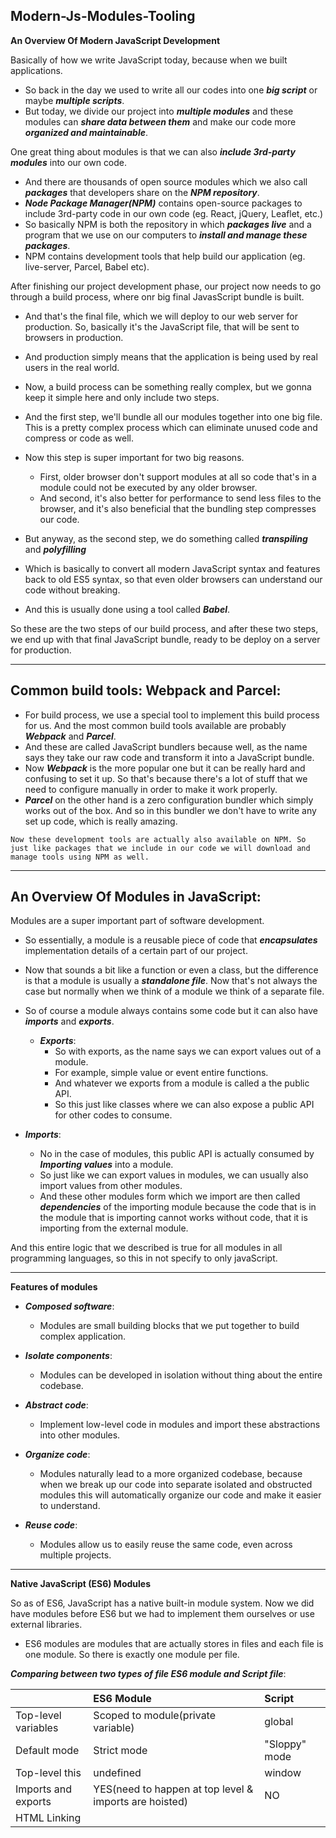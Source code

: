 ## Modern-Js-Modules-Tooling

**An Overview Of Modern JavaScript Development**

Basically of how we write JavaScript today, because when we built applications.

- So back in the day we used to write all our codes into one **_big script_** or maybe **_multiple scripts_**.
- But today, we divide our project into **_multiple modules_** and these modules can **_share data between them_** and make our code more **_organized and maintainable_**.

One great thing about modules is that we can also **_include 3rd-party modules_** into our own code.

- And there are thousands of open source modules which we also call **_packages_** that developers share on the **_NPM repository_**.
- **_Node Package Manager(NPM)_** contains open-source packages to include 3rd-party code in our own code (eg. React, jQuery, Leaflet, etc.)
- So basically NPM is both the repository in which **_packages live_** and a program that we use on our computers to **_install and manage these packages_**.
- NPM contains development tools that help build our application (eg. live-server, Parcel, Babel etc).

After finishing our project development phase, our project now needs to go through a build process, where onr big final JavasScript bundle is built.

- And that's the final file, which we will deploy to our web server for production. So, basically it's the JavaScript file, that will be sent to browsers in production.

- And production simply means that the application is being used by real users in the real world.
- Now, a build process can be something really complex, but we gonna keep it simple here and only include two steps.

- And the first step, we'll bundle all our modules together into one big file. This is a pretty complex process which can eliminate unused code and compress or code as well.
- Now this step is super important for two big reasons.
  - First, older browser don't support modules at all so code that's in a module could not be executed by any older browser.
  - And second, it's also better for performance to send less files to the browser, and it's also beneficial that the bundling step compresses our code.
- But anyway, as the second step, we do something called **_transpiling_** and **_polyfilling_**
- Which is basically to convert all modern JavaScript syntax and features back to old ES5 syntax, so that even older browsers can understand our code without breaking.
- And this is usually done using a tool called **_Babel_**.

So these are the two steps of our build process, and after these two steps, we end up with that final JavaScript bundle, ready to be deploy on a server for production.

---

## Common build tools: Webpack and Parcel:

- For build process, we use a special tool to implement this build process for us. And the most common build tools available are probably **_Webpack_** and **_Parcel_**.
- And these are called JavaScript bundlers because well, as the name says they take our raw code and transform it into a JavaScript bundle.
- Now **_Webpack_** is the more popular one but it can be really hard and confusing to set it up. So that's because there's a lot of stuff that we need to configure manually in order to make it work properly.
- **_Parcel_** on the other hand is a zero configuration bundler which simply works out of the box. And so in this bundler we don't have to write any set up code, which is really amazing.

`Now these development tools are actually also available on NPM. So just like packages that we include in our code we will download and manage tools using NPM as well.`

---

## An Overview Of Modules in JavaScript:

Modules are a super important part of software development.

- So essentially, a module is a reusable piece of code that **_encapsulates_** implementation details of a certain part of our project.
- Now that sounds a bit like a function or even a class, but the difference is that a module is usually a **_standalone file_**. Now that's not always the case but normally when we think of a module we think of a separate file.
- So of course a module always contains some code but it can also have **_imports_** and **_exports_**.

  - **_Exports_**:
    - So with exports, as the name says we can export values out of a module.
    - For example, simple value or event entire functions.
    - And whatever we exports from a module is called a the public API.
    - So this just like classes where we can also expose a public API for other codes to consume.

- **_Imports_**:
  - No in the case of modules, this public API is actually consumed by **_Importing values_** into a module.
  - So just like we can export values in modules, we can usually also import values from other modules.
  - And these other modules form which we import are then called **_dependencies_** of the importing module because the code that is in the module that is importing cannot works without code, that it is importing from the external module.

And this entire logic that we described is true for all modules in all programming languages, so this in not specify to only javaScript.

---

**Features of modules**

- **_Composed software_**:

  - Modules are small building blocks that we put together to build complex application.

- **_Isolate components_**:

  - Modules can be developed in isolation without thing about the entire codebase.

- **_Abstract code_**:

  - Implement low-level code in modules and import these abstractions into other modules.

- **_Organize code_**:

  - Modules naturally lead to a more organized codebase, because when we break up our code into separate isolated and obstructed modules this will automatically organize our code and make it easier to understand.

- **_Reuse code_**:

  - Modules allow us to easily reuse the same code, even across multiple projects.

---

**Native JavaScript (ES6) Modules**

So as of ES6, JavaScript has a native built-in module system. Now we did have modules before ES6 but we had to implement them ourselves or use external libraries.

- ES6 modules are modules that are actually stores in files and each file is one module. So there is exactly one module per file.

**_Comparing between two types of file ES6 module and Script file_**:

|                     | ES6 Module                                             | Script        |
| :------------------ | :----------------------------------------------------- | :------------ |
| Top-level variables | Scoped to module(private variable)                     | global        |
| Default mode        | Strict mode                                            | "Sloppy" mode |
| Top-level this      | undefined                                              | window        |
| Imports and exports | YES(need to happen at top level & imports are hoisted) | NO            |
| HTML Linking        | <script type="module">                                 | <script>      |
| File downloading    | Asynchronous                                           | Synchronous   |

**Importing Modules before Execution**:

The first step is to parse that code, parsing basically means just read the code without executing it. And this is the moment in which imports are hoisted.

And in fact, the whole process od **_importing modules_** happens **_before_** the code in the main module is actually **_executed_**:

- Modules are imported synchronously
- Possible thanks to top-level ("static") imports, which make **_imports known before execution_**.
- THis make **_bundling_** and **_dead code elimination_** possible.

So after the parsing process, it has figured out which modules it needs to import, then these modules are actually downloaded from the server.

- And remember downloading actually happens in an **_asynchronous way_**. It is only the importing operation itself that happens synchronously.
- Then after a module arrives it's also parsed and the modules exports are linked to the imports in the main module. And this connection is actually a **_life connection_**.
- So exported value are **_NOT_** copied to imports. Instead, the import is basically just a **_reference_** to the export at value like a **_pointer_**.

- So when the value changes in the exporting module then the same value also changes in the importing module.
- Next up, to code in the imported modules is executed. AN with this the process of importing modules is finally finished.

---

**Exporting And Importing In ES6 Modules**:

In ES6 there are two types of exports:

- **_Name Exports_**

  - Name exports is actually the simplest way of exporting something form a module.
  - All we have to do is to **_put export in front of anything_**, that we might **_want to export_**.
  - We can also **_exports multiple things at the same time_**, using Named Exports.
  - This is a little bit like exporting an object from the module.
  - We can change the variable name using **_as_** keyword.

  - **_Name Import_**:

  - We can then import that variable, we just have to write it with the **_exact same name_**.
  - And we actually have to put them inside the **_curly braces_**.
  - We can change the variable name using **_as_** keyword.

- **_Import all the name exports_**:

  - We can also **_import all the exports_** of a modules at the **_same time_**.
  - It's convention is little bit like a **_Class name_**, so that's kind of the convention when we import everything into an **_object_**.
  - So basically this will **_create an object_** containing everything that is **_exported_** from the module that we will specify.
  - And so this will then basically **_create a namespace_**, for **_all of the values_**, exported from that module.

- **_Default Exports_**:

  - We use Default Exports when we only want to export one thing per module, and so that's the reason why they are called default.
  - No name is involved at all.

- **_Import Default Exports_**:

  - And so then when we import it we can basically give it any name that we want.

```
Imports are not copies of the export. They are instead like a live connection that means is that they point to the sample place in memory.
```

---

**The Module Pattern**:

The main goal of the module pattern is to encapsulate functionality, to have private data, and to expose a public API.

- And the best way of achieving all that simply using a function because a functions give us private data by default and allow us to return values which become our public API.

```js
const shoppingCart2 = (function () {
  const cart = [];
  const shippingCost = 10;

  const totalPrice = 237;
  const totalQuantity = 23;

  const addToCart = function (product, quantity) {
    cart.push({ product, quantity });

    console.log(
      `${quantity} ${product} added to cart (shipping cost is ${shippingCost})`
    );
  };

  const orderStock = function (product, quantity) {
    console.log(`${quantity} ${product} ordered from supplier`);
  };

  // Making Public API
  return {
    addToCart,
    cart,
    totalPrice,
    totalQuantity,
  };
})();

shoppingCart2.addToCart("apple", 4);
shoppingCart2.addToCart("pizza", 2);
console.log(shoppingCart2);

// console.log(shoppingCart2.shippingCost);  // undefined
```

---

**CommonJS Modules**

Beside **_native ES Modules_**, and the **_ module pattern_** there are also other module systems that have been used by JavaScript in the past.

- But again, they were not native JavaScript so they relied on some external implementations.
- And two examples are: **_ADM modules(Asynchronous Module Definition)_** and **_CommonJs modules_**.

  **_CommonJS modules_**: `const package = require('module-name');`

- Now, CommonJs modules are important for us, because they have been used in Node.js, for almost all of its existence.
- So only very recently **_ES modules_** have actually been implemented in **_Node.js_**. `import package from 'module-name';`

- And remember Node.js is a way of running JavaScript on a web server outside of a browser.

```
- All the these modules that we can use in our own code still use the CommonJS module system.
- And the reason for that, is that npm was originally only intended for node.
- Which as they said, uses commonJs.
- Only later npm became the standard repository for the whole JavaScript world.
- And so now we are basically stuck with CommonJs.
```

- Just like ES6 modules, in CommonJS one file, is one module.
- Now in the long run, ES6 Modules, will hopefully and probably replace all of these different module systems.

---

**Basic Command Line (Terminal)**:

| Unix based system(linux/Mac) | Window                                                              | Description                                           |
| :--------------------------- | :------------------------------------------------------------------ | ----------------------------------------------------- |
| ls                           | dir (Directory)                                                     | Show the contents of the current folder               |
| cd                           | cd                                                                  | Change Directory: we can go up and down the file tree |
| mkdir directoryName          | mkdir directoryName and md directoryName1 directoryName2 (multiple) | Make new directory                                    |
| touch fileName               | edit fileName                                                       | Create new file                                       |
| rm fileName                  | del fileName                                                        | remove / delete file                                  |
| mv fileName location         | -                                                                   | Move file                                             |
| rmdir directoryName          | -                                                                   | remove directory (only works for empty directory)     |
| rm -R directoryName          | -                                                                   | remove directory any directory                        |

---

**Introduction To NPM**:

NPM stands for Node Package Manager and it's both a software on our computer and a package repository.

Q. Why do we actually need a way of managing packages or dependencies in our project ?

Well, back in the day before we had NPM, we used to **_include external libraries into our HTML_**. So basically using the **_script tag_**. And this would then expose a global variable that we could use.

- **_include external libraries into our HTML_**:

  - This is just **_not manageable_**.
  - First it doesn't make much sense having the HTML **_loading all of JavaScript_**, that is just **_really messy_**.

  - Also **_many times_** we would actually **_download_** a library file to our computer directly, for example, jQuery JavaScript file.
  - But Then whenever a **_new version_** would come out, we would have to manually **_go to the site_**, download the **_new version_** change the file in our **_file system manually_**.

  - And a third reason is that before NPM, there simply wasn't a **_single repository_** that contained all the packages that we might need.
  - And so this made it even worse and more **_difficult_** to manually download libraries and manage them on our computers.

- Now in each project in which we want to use NPM, we need to start by initializing it. And so for that, we write `npm init`.
- And this will then ask us a couple of question in order to create a **_package.json_** file.
- Now **_package.json_** file is basically what stores the **_entire configuration_** of our project.

```
- A devDependency is basically like a tool that we need to build our application.
- Dependency that we actually include in our code.
```

```js
// * lodash-es-----------------------------------------
import cloneDeep from "./node_modules/lodash-es/cloneDeep.js";

const state = {
  cart: [
    { product: "bread", quantity: 5 },
    { product: "pizza", quantity: 5 },
  ],
  user: { loggedIn: true },
};

const stateClone = Object.assign({}, state);
// console.log(stateClone);

// state.user.loggedIn = false;
console.log(stateClone); // false

const stateDeepClone = cloneDeep(state);
state.user.loggedIn = false;

console.log(stateDeepClone); // true
```

---

## Bundling With Parcel And Npm Script: https://parceljs.org/

The Parcel is a **_module bundler_** and it's super fast and easy to use and ever more importantly, it works out of the box **_without any configuration_**.

- Now you might've heard of Webpack as well which us probably the most popular bundler and especially in react world.

- Parcel is basically just another build tool which is also on NPM and so we will use NPM to install it. ` npm install parcel-bundler --save-dev`

- So we do it here in the **_terminal_** because Parcel is basically just **_another command line interface_**.

- Now, in order to still be able to use Parcel in the console without installing globally, we have two options. So we can use something called **_NPX_** or we can use **_NPM scripts_**.

  - **_NPX_**:

    - is basically an application built into a NPM.

    ```bash
    npx parcel index.html
    ```

  - **_NPM Script_**:

    - NPM scripts are basically another way of running a locally installed packages in the command line.
    - They also allow us to basically automate repetitive tasks. And so therefore we then don't have to write NPX Parcel and all of that, every time that we want to use it.

    ```json
    "scripts": {
    "start": "parcel index.html", // Development
    "build":"parcel build index.html" // Production
    },
    ```

`In HTML`:

```Html

  <!-- Connecting modules in html file -->
  <!-- <script type="module" defer src="script.js"></script> -->

  <!-- Parcel uses normal without (type= 'module') -->
  <script defer src="script.js"></script>

```

- Parcel create the **_dist_** folder which stands for **_distribution_**, because it is essentially gonna be this folder that we will **_send for production_**.
- So basically it's the code in dist folder that we will send to our final users.

```js
// import cloneDeep from './node_modules/lodash-es/cloneDeep.js';
// import cloneDeep from 'lodash-es';

// Parcel is even smart enough to then automatically install this package here
// Parcel can indeed work with all the CommonJS modules as well.
// So this way we can then simply use all the modules that are available on NPM
// And which still use this older module format
import cloneDeep from "lodash";

// This code that only Parcel understands so it will not make it into our final bundle
// because the browser is not going to understand any of it
// Hot module reloading: When ever we change one of the modules it will then of course, trigger a rebuild, like this
// But that new modified bundle will then automatically like magic, get injected into the browser without triggering a whole page reload.
if (module.hot) {
  module.hot.accept();
}

// Whenever we change something here this will then not reload this part of the page
// The state is maintained whenever we reload the page.
```

---

## Configure Babel And Polyfilling: https://babeljs.io/

Now that we activated bundling it's time to **_configure Babel to transpile_** or super modern code **_back to ES5 code_**.

- And this is still important right now even many years after the new ES6 standard has been introduced.
- And the reason for that is simply that there are still many people out there who are stuck on like a window XP or Window 7 computer and to can not upgrade their old internet explorers.
- `But we want our applications to work for everyone. And so we need to keep everyone in mind.`

Now the good news is that **_Parcel_** actually `automatically uses Babel to transpile or code`.

- And we can **_configure Babel_** a lot if we want to for example **_defining exactly what browser_** should be **_supported_**. But as always, that's a ton of work. And we do not want that.
- And instead Parcel makes some very good **_default decisions for us_**. And so we will simply mainly just **_go with these defaults_**.

---

So basically babel works with **_plugins_** and **_presets_** that can both be configured.

**_Plugins_**:

- Now a plugin is basically a specific Javascript features that we want to transpile so to convert.
- For example let's say er only wanted to convert arrow functions back to ES5 but leave everything else in ES6 for example, const and var declarations.

Now usually that doesn't make a lot of sense because we will want to **_transpile everything at the same time_**.

- And so usually instead of using single plugins for each of these features Babel actually uses **_presets_**.

**_Presets_**:

- A presets is basically a **_bunch of plugins bundled together_**.
- And its by **_default parcel_** is going to use the **_preset-env_** preset.
- And this preset will **_automatically select_** which JavaScript features should be compiled based on **_browser support_**.

And again that will all happen automatically and out of the box babel will convert all features,

- So only browser that are barely used anymore with the market share of less than 0.25% are not going to be supported by the transpiling with preset-env.

Babel can actually only **_transpile ES6 Syntax_**, so data things like `arrow functions, classes, const ,or the spread operator`.

- So these are basically things that have an **_equivalent_** way of writing them in ES5.
- For example the **_arrow function_** it is simply a **_different syntax_** and so babel can simple write **_function instead of that_**.
- And the same goes with **_const_**, so it's very easy to simply covert that to **_var_**.
- But same is **_not true_** for **_real new features_** that were added to the language like **_find and promise_**.

So these new additions to the language so **_these new features_**, they can **_simply not be transpiled_**. It's simply **_not possible_**. Only syntax is easy to convert, so easy to compile.

- **_For these added features_** again, such ad promises or all the array methods like finds and really a bunch of other stuff **_we can polyfill them_**.

---

Now babel used to do polyfilling **_out of the box some time ago_** but recently they started to simply recommending **_another library_**. `npm i core-js`.

- And so we now have to manually import data as well.
  `import 'core-js/stable';`

- **_core-js/stable_** creates **_all stable properties_** and do we are actually not even using these.
- And so if we wanted we could **_cherry pick_** basically just the features that we actually **_want to polyfill_**.
- Now that of course is a lot of work but it will also greatly reduce the bundle size.
- So instead of basically importing everything there is:

```js
// import 'core-js/stable';
import "core-js/stable/array/find";
import "core-js/stable/promise";
```

So that's going to be a lot of work which we usually don't do but it is possible again if you are really worried about your bundle size.

**_Polyfilling async functions_**:

Finally, just to finish there is still **_one feature that is not polyfilled_** by `import 'core-js/stable';` **_polyfilling async functions_**.

- And so we have always need to install just one more package which is called
  `npm install regenerator-runtime`
- So we need import:
  `import 'regenerator-runtime/runtime';`

```js
class Person {
  #greeting = "Hey";
  constructor(name) {
    this.name = name;
    console.log(`${this.#greeting} ${this.name}`);
  }
}

const jonas = new Person("jonas");

console.log("Jonas" ?? null);
console.log(cart.find((el) => el.quantity >= 2));
Promise.resolve("Test").then((x) => console.log(x));

// * Polyfilling and parcel-bundler automatically polyfills -------------------
// - these added features
import "core-js/stable";

// - cherry pick -------------------
// import 'core-js/stable/array/find';
// import 'core-js/stable/promise';

// - Polyfilling async functions
import "regenerator-runtime/runtime";
```

---

## Modern, Clean And Declarative JavaScript Programming:

One of the most important things when your code is that you should write readable code, which basically means:

**_Readable code_**:

- Write code so that **_others_** can understand it.
- Write code so that you can understand it in 1 year.
- Avoid too 'clever' and overcomplicated solutions
- Use descriptive variable names: **_what they contain_**
- Use descriptive functions names: **_What they do_**

Next, there are some more **_general rules_** that you should follow in order to write modern and clean code,which are:

- Use **_DRY (Don't Repeat YourSelf)_** principle (refactor your code).
- Don't pollute global namespace, encapsulate instead,
- Don't use var
- Use string type checks (=== and !==)

Now about **_writing functions_**, which is one of the most important things that we do as javaScript developers:

- Generally, functions should do **_only one thing_**
- Don't use more than 3 functions parameters
- Use default parameters whenever possible
- Generally, return same data type as received
- Use arrow functions when they make code more readable

And now after functions, our next topic is **_Object Oriented Programming_**.

- Use ES6 classes
- Encapsulate data and **_don't mutate_** it from outside the class
- Implement method chaining
- In regular objects, when you're writing methods than please **_don't use the arrow_** functions there because of by doing that you will not get access to the **_this keyword_** of that object.

Next up, let's talk about **_avoiding nested code_**:

- Use early **_return_** (guard clauses)
- Use ternary (conditional) or logical operators instead of **_if_**
- Use multiple **_if_** instead of **_if/else-if_**
- Avoid **_for_** loop, use array methods instead
- Avoid callback-based asynchronous APIs

So the next topic which is **_Asynchronous code_**:

- Consume promises with async/await for best readability
- Whenever possible, run promise in **_parallel (Promise.all)_**
- Handle errors and promise rejections

---

So these are the main best practices for writing modern and clean JavaScript. But now let's turn our attention to a completely different way of writing code.

There are two fundamentally different ways of writing code in programming, which we also call paradigms

## Imperative And Declarative code:

1. **Imperative code**:

- Whenever we write imperative code, we basically need to explain the computer how to do **_a certain things_**
- So basically we need to explain every single step that the computer needs to follow in order to achieve a certain result.
- **_Example_**: step-by-step recipe of a cake

```js
const arr = [2, 4, 6, 8];
const doubled = [];
for (let i = 0; i < arr.length; i++) {
  doubled[i] - arr[i] * 2;
}
```

2. **Declarative code**

- Where the programmer tells the computer only **_what to do_**
- We simply describe the way the computer should achieve the result
- The **_HOW_** (step-by-step instructions) get abstracted away
- **_Example_**: Description of a cake
- So simply describing the task and the results that should be achieved is the declarative way of the doing it.

```js
const arr = [2, 4, 6, 8];
const doubled = arr.map((n) => n * 2);
```

So the difference between imperative and declarative is not just some theoretical difference. So the declarative paradigm is actually a really big an popular programming paradigm which has even given rise to sub paradigm called **_functional programming_**.

---

## Use Declarative And Functional Code:

- Functional programming is basically **_declarative_** programming paradigm
- Based on the idea of writing software by combining many **_pure functions_**, avoiding **_side effects_** and mutable data

And actually functional programming and to writing declarative code has now basically become the modern way of writing code in the JavaScript world.

**_Side Effect_**:

- A side effect is basically simply a modification (mutation) of any data outside of the function (mutating external variables, logging to console, writing to DOM, etc)
- So for example, mutating any variable data is external to the function is causing a side effect.

**_Pure function_**:

- A pure function is a function without side effects. Does not mutate and also dose not depend on external variables. `Given the same inputs always returns the same output`

---

**Some Functional Programming Techniques**:

- Try to avoid data mutations
- Use built-in methods that don't produce side effects
- Do data transformations with methods such as .map(), .filter() and .reduce()
- Try to avoid side effects in functions: this is of course not always possible.
  `The forEach() actually also doesn't work in functional programming, because forEach creates side effects. So it does something outside of its function.`

So these are mainly just suggestions, but which will still create more readable and overall better and cleaner code.

The functional programming is only a part of using and writing declarative code. So in order to write code that is more declarative:

**_Declarative Syntax_**:

- Use array and object destructuring
- Use the spreed operator (...)
- Use thr ternary (conditional) operator
- Use template literals

---

`Always Fix Bad, Old, Imperative Code, To Declarative Code For Modern, Clean JavaScript Programming`.

---

## Static files

**_imports for static file: Parcel 1_**

- Just normal imports and path to the file.

```js
import icons from "../img/icons.svg";
// console.log(icons);

```

**_imports for static file: Parcel 2_**

- for any static assets that are not programming files So for like images or videos or sound life we need to write **_url: then path to the file_**

```js
import icons from "url:../img/icons.svg";
// console.log(icons);

```
